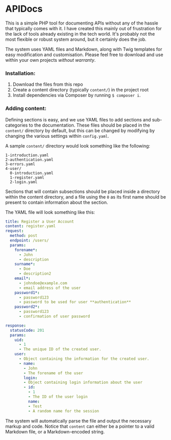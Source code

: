 # APIDocs

This is a simple PHP tool for documenting APIs without any of the hassle that typically comes with it. I have created this mainly out of frustration for the lack of tools already existing in the tech world. It's probably not the most flexible or robust system around, but it certainly does the job.

The system uses YAML files and Markdown, along with Twig templates for easy modification and customisation. Please feel free to download and use within your own projects *without warranty*.

### Installation:

1. Download the files from this repo
2. Create a content directory (typically `content/`) in the project root
3. Install dependencies via Composer by running `$ composer i`.

### Adding content:

Defining sections is easy, and we use YAML files to add sections and sub-categories to the documentation. These files should be placed in the `content/` directory by default, but this can be changed by modifying by changing the various settings within `config.yaml`. 

A sample `content/` directory would look something like the following:

```
1-introduction.yaml
2-authentication.yaml
3-errors.yaml
4-user/
  0-introduction.yaml
  1-register.yaml
  2-login.yaml
```

Sections that will contain subsections should be placed inside a directory within the content directory, and a file using the `0` as its first name should be present to contain information about the section. 

The YAML file will look something like this:

```yaml
title: Register a User Account
content: register.yaml
request:
  method: post
  endpoint: /users/
  params:
    forename*: 
      - John
      - description
    surname*: 
      - Doe
      - description2
    email*: 
      - johndoe@example.com
      - email address of the user
    password1*: 
      - password123
      - password to be used for user **authentication**
    password2*: 
      - password123
      - confirmation of user password

response:
  statusCode: 201
  params:
    uid:
      - 1
      - The unique ID of the created user.
    user:
      - Object containing the information for the created user.
      - name: 
        - John
        - The forename of the user
        login:
        - Object containing login information about the user
        - id:
          - 1
          - The ID of the user login
          name:
          - Test
          - A random name for the session
```

The system will automatically parse the file and output the necessary markup and code. Notice that `content` can either be a pointer to a valid Markdown file, or a Markdown-encoded string. 